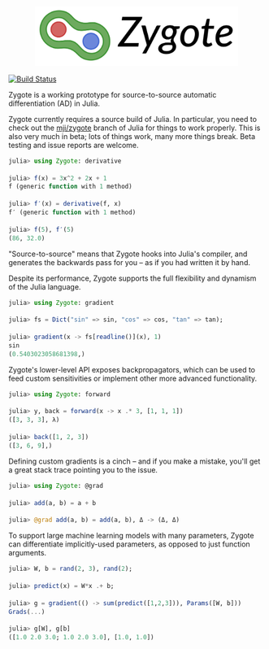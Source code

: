 <p align="center">
<img width="400px" src="https://raw.githubusercontent.com/FluxML/fluxml.github.io/master/zygote.png"/>
</p>

[![Build Status](https://travis-ci.org/MikeInnes/Zygote.jl.svg?branch=master)](https://travis-ci.org/MikeInnes/Zygote.jl)

Zygote is a working prototype for source-to-source automatic differentiation (AD) in Julia.

Zygote currently requires a source build of Julia. In particular, you need to check out the [mji/zygote](https://github.com/JuliaLang/julia/tree/mji/zygote) branch of Julia for things to work properly. This is also very much in beta; lots of things work, many more things break. Beta testing and issue reports are welcome.

```julia
julia> using Zygote: derivative

julia> f(x) = 3x^2 + 2x + 1
f (generic function with 1 method)

julia> f′(x) = derivative(f, x)
f′ (generic function with 1 method)

julia> f(5), f′(5)
(86, 32.0)
```

"Source-to-source" means that Zygote hooks into Julia's compiler, and generates the backwards pass for you – as if you had written it by hand.

Despite its performance, Zygote supports the full flexibility and dynamism of the Julia language.

```julia
julia> using Zygote: gradient

julia> fs = Dict("sin" => sin, "cos" => cos, "tan" => tan);

julia> gradient(x -> fs[readline()](x), 1)
sin
(0.5403023058681398,)
```

Zygote's lower-level API exposes backpropagators, which can be used to feed custom sensitivities or implement other more advanced functionality.

```julia
julia> using Zygote: forward

julia> y, back = forward(x -> x .* 3, [1, 1, 1])
([3, 3, 3], λ)

julia> back([1, 2, 3])
([3, 6, 9],)
```

Defining custom gradients is a cinch – and if you make a mistake, you'll get a great stack trace pointing you to the issue.

```julia
julia> using Zygote: @grad

julia> add(a, b) = a + b

julia> @grad add(a, b) = add(a, b), Δ -> (Δ, Δ)
```

To support large machine learning models with many parameters, Zygote can differentiate implicitly-used parameters, as opposed to just function arguments.

```julia
julia> W, b = rand(2, 3), rand(2);

julia> predict(x) = W*x .+ b;

julia> g = gradient(() -> sum(predict([1,2,3])), Params([W, b]))
Grads(...)

julia> g[W], g[b]
([1.0 2.0 3.0; 1.0 2.0 3.0], [1.0, 1.0])
```
